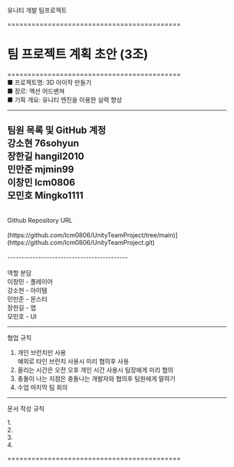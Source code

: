 유니티 개발 팀프로젝트

===========================================<br/>

팀 프로젝트 계획 초안 (3조)<br/>
===========================================
===========================================
<br/>
■ 프로젝트명: 3D 아이작 만들기    <br/>
■ 장르: 액션 어드벤쳐<br/>
■ 기획 개요: 유니티 엔진을 이용한 실력 향상<br/>


-------------------------------------------
팀원 목록 및 GitHub 계정<br/>
강소현 76sohyun<br/>
장한길 hangil2010<br/>
민만준 mjmin99<br/>
이창민 lcm0806<br/>
모민호 Mingko1111<br/>
-------------------------------------------
<br/>
Github Repository URL<br/>
<br/>
(https://github.com/lcm0806/UnityTeamProject/tree/main)](https://github.com/lcm0806/UnityTeamProject.git)<br/>
<br/>
-------------------------------------------<br/>
<br/>
역할 분담 <br/>
이창민 - 플레이어<br/>
강소현 - 아이템<br/>
민만준 - 몬스터<br/>
장한길 - 맵<br/>
모민호 - UI<br/>

-------------------------------------------

협업 규칙<br/>

1. 개인 브런치만 사용<br/>
   예외로 타인 브런치 사용시 미리 협의후 사용<br/>
2. 올리는 시간은 오전 오후 개인 시간 사용시 팀장에게 미리 협의<br/>
3. 충돌이 나는 지점은  충돌나는 개발자와 협의후 팀원에게 말하기<br/>
4. 수업 마지막 팀 회의<br/>
-------------------------------------------

문서 작성 규칙<br/>

1.<br/>
2.<br/>
3.<br/>
4.<br/>

===========================================

